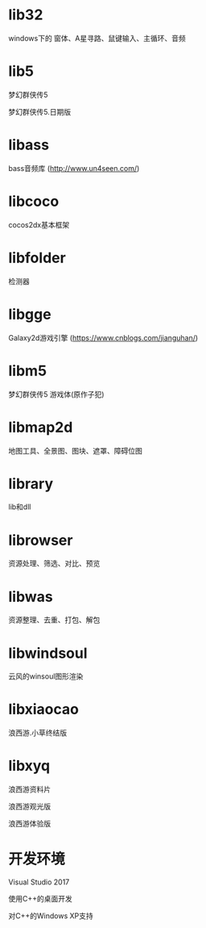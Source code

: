 # lib32
windows下的 窗体、A星寻路、鼠键输入、主循环、音频
# lib5
梦幻群侠传5

梦幻群侠传5.日期版
# libass
bass音频库 (http://www.un4seen.com/)
# libcoco
cocos2dx基本框架
# libfolder
检测器
# libgge
Galaxy2d游戏引擎 (https://www.cnblogs.com/jianguhan/)
# libm5
梦幻群侠传5 游戏体(原作子犯)
# libmap2d
地图工具、全景图、图块、遮罩、障碍位图
# library
lib和dll
# librowser
资源处理、筛选、对比、预览
# libwas
资源整理、去重、打包、解包
# libwindsoul
云风的winsoul图形渲染
# libxiaocao
浪西游.小草终结版
# libxyq
浪西游资料片

浪西游观光版

浪西游体验版
# 开发环境
Visual Studio 2017

使用C++的桌面开发

对C++的Windows XP支持
